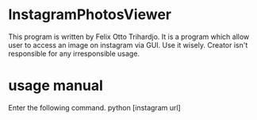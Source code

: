 # InstagramPhotosViewer
This program is written by Felix Otto Trihardjo. It is a program which allow user to access an image on instagram via GUI. Use it wisely. Creator isn't responsible for any irresponsible usage.
# usage manual
Enter the following command.
python [instagram url]
